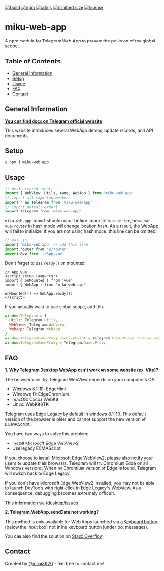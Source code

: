 [![build](https://img.shields.io/github/workflow/status/miku3920/miku-web-app/Github%20Actions)](https://github.com/miku3920/miku-web-app) [![npm](https://img.shields.io/npm/v/miku-web-app)](https://www.npmjs.com/package/miku-web-app) [![cdnjs](https://img.shields.io/cdnjs/v/miku-web-app)](https://cdnjs.com/libraries/miku-web-app) [![minified size](https://img.shields.io/bundlephobia/min/miku-web-app)](https://cdnjs.com/libraries/miku-web-app) [![license](https://img.shields.io/github/license/miku3920/miku-web-app)](https://github.com/miku3920/miku-web-app/blob/main/LICENSE)

# miku-web-app
A npm module for Telegram Web App to prevent the pollution of the global scope.

## Table of Contents

- [General Information](#general-information)
- [Setup](#setup)
- [Usage](#usage)
- [FAQ](#faq)
- [Contact](#contact)

## General Information

**[You can find docs on Telegram official website](https://core.telegram.org/bots/webapps)**

This website introduces several WebApp demos, update records, and API documents.

## Setup

```bash
$ npm i miku-web-app
```

## Usage

```javascript
// destructured import
import { WebView, Utils, Game, WebApp } from 'miku-web-app'
// import all exported members
import * as Telegram from 'miku-web-app'
// import default export
import Telegram from 'miku-web-app'
```

`miku-web-app` import should occur before import of `vue-router`, because `vue-router` in hash mode will change location.hash. As a result, the WebApp will fail to initialize. If you are not using hash mode, this line can be omitted.

```javascript
// main.js
import 'miku-web-app' // add this line
import router from '@/router'
import App from './App.vue'
```

Don't forget to use `ready()` on mounted:

```vue
// App.vue
<script setup lang="ts">
import { onMounted } from 'vue'
import { WebApp } from 'miku-web-app'

onMounted(() => WebApp.ready())
</script>
```

If you actually want to use global scope, add this:

```javascript
window.Telegram = {
  Utils: Telegram.Utils,
  WebView: Telegram.WebView,
  WebApp: Telegram.WebApp
}
window.TelegramGameProxy_receiveEvent = Telegram.Game.Proxy_receiveEvent
window.TelegramGameProxy = Telegram.Game.Proxy
```

## FAQ

**1. Why Telegram Desktop WebApp can't work on some website (ex. Vite)?**

The browser used by Telegram WebView depends on your computer's OS:

- Windows 8.1-10: EdgeHtml
- Windows 11: EdgeChromium
- macOS: Cocoa WebKit
- Linux: WebKitGTK

Telegram uses Edge Legacy by default in windows 8.1-10. This default version of the browser is older and cannot support the new version of ECMAScript.

You have two ways to solve this problem:
- [Install Microsoft Edge WebView2](https://developer.microsoft.com/microsoft-edge/webview2/#download-section)
- Use legacy ECMAScript

If you choose to install Microsoft Edge WebView2, please also notify your users to update their browsers. Telegram will try Chromium Edge on all Windows versions. When no Chromium version of Edge is found, Telegram will switch back to Edge Legacy.

If you don't have Microsoft Edge WebView2 installed, you may not be able to launch DevTools with right-click in Edge Legacy's WebView. As a consequence, debugging becomes extremely difficult.

This information via [tdesktop/issues](https://github.com/telegramdesktop/tdesktop/issues/24469)

**2. Telegram.WebApp.sendData not working?**

This method is only available for Web Apps launched via a [Keyboard button](https://core.telegram.org/bots/webapps#keyboard-button-web-apps) (below the input box) not inline keyboard button (under bot messages).

You can also find the solution on [Stack Overflow](
https://stackoverflow.com/questions/71909144/dont-get-a-response-from-from-telegram-web-app-for-bots).

## Contact

Created by [@miku3920](https://t.me/miku3920) - feel free to contact me!